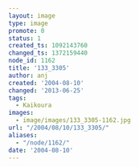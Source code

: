 ```yaml
---
layout: image
type: image
promote: 0
status: 1
created_ts: 1092143760
changed_ts: 1372159440
node_id: 1162
title: '133_3305'
author: anj
created: '2004-08-10'
changed: '2013-06-25'
tags:
  - Kaikoura
images:
  - image/images/133_3305-1162.jpg
url: "/2004/08/10/133_3305/"
aliases:
  - "/node/1162/"
date: '2004-08-10'
---
```


